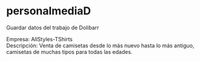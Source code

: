 # personalmediaD

Guardar datos del trabajo de Dolibarr

Empresa: AllStyles-TShirts
<br>
Descripción: Venta de camisetas desde lo más nuevo hasta lo más antiguo, camisetas de muchas tipos para todas las edades.
